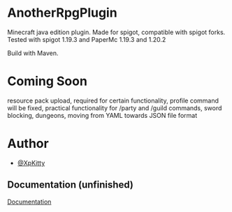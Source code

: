 # AnotherRpgPlugin

Minecraft java edition plugin. Made for spigot, compatible with spigot forks.
Tested with spigot 1.19.3 and PaperMc 1.19.3 and 1.20.2

Build with Maven.

# Coming Soon
resource pack upload, required for certain functionality,
profile command will be fixed,
practical functionality for /party and /guild commands,
sword blocking,
dungeons,
moving from YAML towards JSON file format

# Author
- [@XpKitty](https://www.github.com/XpKitty)

## Documentation (unfinished)
[Documentation](https://github.com/XpKitty/RpgPlugin/blob/master/docs/index.md)
